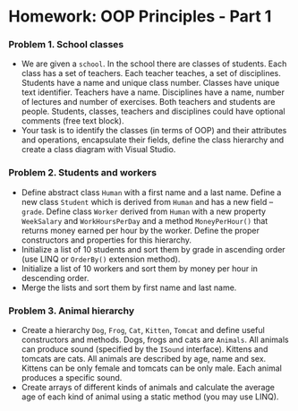 Homework: OOP Principles - Part 1
=================================

### Problem 1. School classes
*	We are given a `school`. In the school there are classes of students. Each class has a set of teachers. Each teacher teaches, a set of disciplines. Students have a name and unique class number. Classes have unique text identifier. Teachers have a name. Disciplines have a name, number of lectures and number of exercises. Both teachers and students are people. Students, classes, teachers and disciplines could have optional comments (free text block).
*	Your task is to identify the classes (in terms of  OOP) and their attributes and operations, encapsulate their fields, define the class hierarchy and create a class diagram with Visual Studio.

### Problem 2. Students and workers
*	Define abstract class `Human` with a first name and a last name. Define a new class `Student` which is derived from `Human` and has a new field – `grade`. Define class `Worker` derived from `Human` with a new property `WeekSalary` and `WorkHoursPerDay` and a method `MoneyPerHour()` that returns money earned per hour by the worker. Define the proper constructors and properties for this hierarchy.
*	Initialize a list of 10 students and sort them by grade in ascending order (use LINQ or `OrderBy()` extension method).
*	Initialize a list of 10 workers and sort them by money per hour in descending order.
*	Merge the lists and sort them by first name and last name.

### Problem 3. Animal hierarchy
*	Create a hierarchy `Dog`, `Frog`, `Cat`, `Kitten`, `Tomcat` and define useful constructors and methods. Dogs, frogs and cats are `Animals`. All animals can produce sound (specified by the `ISound` interface). Kittens and tomcats are cats. All animals are described by age, name and sex. Kittens can be only female and tomcats can be only male. Each animal produces a specific sound.
*	Create arrays of different kinds of animals and calculate the average age of each kind of animal using a static method (you may use LINQ).

